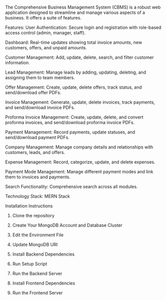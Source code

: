 The Comprehensive Business Management System (CBMS) is a robust web application designed to streamline and manage various aspects of a business. It offers a suite of features.

Features:
User Authentication: Secure login and registration with role-based access control (admin, manager, staff).

Dashboard: Real-time updates showing total invoice amounts, new customers, offers, and unpaid amounts.

Customer Management: Add, update, delete, search, and filter customer information.

Lead Management: Manage leads by adding, updating, deleting, and assigning them to team members.

Offer Management: Create, update, delete offers, track status, and send/download offer PDFs.

Invoice Management: Generate, update, delete invoices, track payments, and send/download invoice PDFs.

Proforma Invoice Management: Create, update, delete, and convert proforma invoices, and send/download proforma invoice PDFs.

Payment Management: Record payments, update statuses, and send/download payment PDFs.

Company Management: Manage company details and relationships with customers, leads, and offers.

Expense Management: Record, categorize, update, and delete expenses.

Payment Mode Management: Manage different payment modes and link them to invoices and payments.

Search Functionality: Comprehensive search across all modules.

Technology Stack: MERN Stack

Installation Instructions

1. Clone the repository 

2. Create Your MongoDB Account and Database Cluster 

3. Edit the Environment File 

4. Update MongoDB URI 

5. Install Backend Dependencies 

6. Run Setup Script 

7. Run the Backend Server 

8. Install Frontend Dependencies 

9. Run the Frontend Server 




